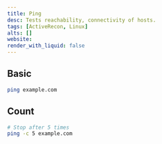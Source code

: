 ```yaml
---
title: Ping
desc: Tests reachability, connectivity of hosts.
tags: [ActiveRecon, Linux]
alts: []
website:
render_with_liquid: false
---
```


## Basic

```sh
ping example.com
```

## Count

```sh
# Stop after 5 times
ping -c 5 example.com
```